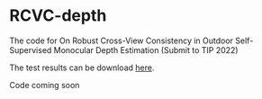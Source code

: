 # RCVC-depth
The code for On Robust Cross-View Consistency in Outdoor Self-Supervised Monocular Depth Estimation (Submit to TIP 2022)

The test results can be download [here](https://drive.google.com/file/d/197qO_V3Jw6cZBD9e29oWk0TgvrP7_nNJ/view?usp=sharing).


Code coming soon
